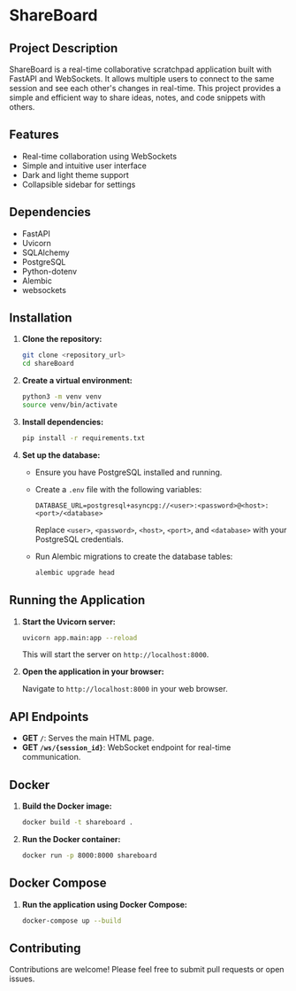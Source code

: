 # ShareBoard

## Project Description

ShareBoard is a real-time collaborative scratchpad application built with FastAPI and WebSockets. It allows multiple users to connect to the same session and see each other's changes in real-time. This project provides a simple and efficient way to share ideas, notes, and code snippets with others.

## Features

*   Real-time collaboration using WebSockets
*   Simple and intuitive user interface
*   Dark and light theme support
*   Collapsible sidebar for settings

## Dependencies

*   FastAPI
*   Uvicorn
*   SQLAlchemy
*   PostgreSQL
*   Python-dotenv
*   Alembic
*   websockets

## Installation

1.  **Clone the repository:**

    ```bash
    git clone <repository_url>
    cd shareBoard
    ```

2.  **Create a virtual environment:**

    ```bash
    python3 -m venv venv
    source venv/bin/activate
    ```

3.  **Install dependencies:**

    ```bash
    pip install -r requirements.txt
    ```

4.  **Set up the database:**

    *   Ensure you have PostgreSQL installed and running.
    *   Create a `.env` file with the following variables:

        ```
        DATABASE_URL=postgresql+asyncpg://<user>:<password>@<host>:<port>/<database>
        ```

        Replace `<user>`, `<password>`, `<host>`, `<port>`, and `<database>` with your PostgreSQL credentials.
    *   Run Alembic migrations to create the database tables:

        ```bash
        alembic upgrade head
        ```

## Running the Application

1.  **Start the Uvicorn server:**

    ```bash
    uvicorn app.main:app --reload
    ```

    This will start the server on `http://localhost:8000`.

2.  **Open the application in your browser:**

    Navigate to `http://localhost:8000` in your web browser.

## API Endpoints

*   **GET `/`**: Serves the main HTML page.
*   **GET `/ws/{session_id}`**: WebSocket endpoint for real-time communication.

## Docker

1.  **Build the Docker image:**

    ```bash
    docker build -t shareboard .
    ```

2.  **Run the Docker container:**

    ```bash
    docker run -p 8000:8000 shareboard
    ```

## Docker Compose

1.  **Run the application using Docker Compose:**

    ```bash
    docker-compose up --build
    ```

## Contributing

Contributions are welcome! Please feel free to submit pull requests or open issues.